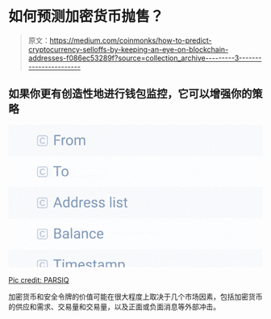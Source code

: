 # 如何预测加密货币抛售？

> 原文：<https://medium.com/coinmonks/how-to-predict-cryptocurrency-selloffs-by-keeping-an-eye-on-blockchain-addresses-f086ec53289f?source=collection_archive---------3----------------------->

## 如果你更有创造性地进行钱包监控，它可以增强你的策略

![](img/e089c4c29957aaf212a851a54d24c54c.png)

[Pic credit: PARSIQ](https://parsiq.net)

加密货币和安全令牌的价值可能在很大程度上取决于几个市场因素，包括加密货币的供应和需求、交易量和交易量，以及正面或负面消息等外部冲击。